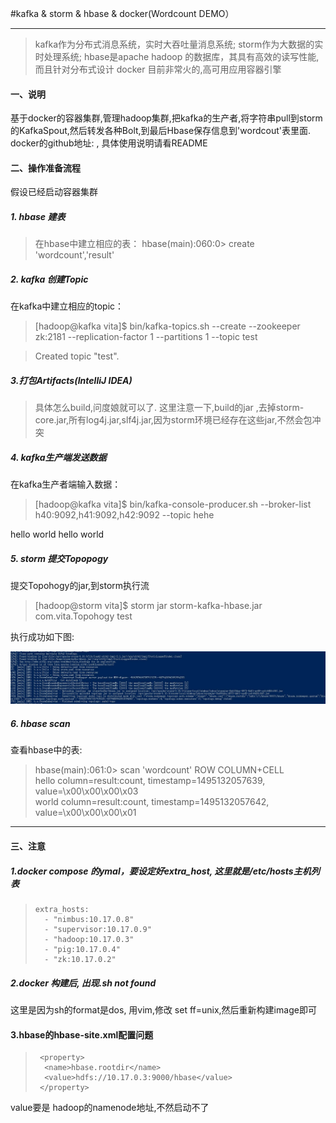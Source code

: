 #kafka & storm & hbase & docker(Wordcount DEMO）

-----

> kafka作为分布式消息系统，实时大吞吐量消息系统;
> storm作为大数据的实时处理系统;
> hbase是apache hadoop 的数据库，其具有高效的读写性能,而且针对分布式设计
> docker 目前非常火的,高可用应用容器引擎

#### 一、说明
基于docker的容器集群,管理hadoop集群,把kafka的生产者,将字符串pull到storm的KafkaSpout,然后转发各种Bolt,到最后Hbase保存信息到'wordcout'表里面.
docker的github地址: , 具体使用说明请看README

#### 二、操作准备流程

假设已经启动容器集群

##### 1. hbase 建表

> 在hbase中建立相应的表：
> hbase(main):060:0> create 'wordcount','result'

##### 2. kafka 创建Topic

在kafka中建立相应的topic：

> [hadoop@kafka vita]$ bin/kafka-topics.sh --create --zookeeper zk:2181 --replication-factor 1 --partitions 1 --topic test

> Created topic "test".

##### 3.打包Artifacts(IntelliJ IDEA)

>具体怎么build,问度娘就可以了. 这里注意一下,build的jar ,去掉storm-core.jar,所有log4j.jar,slf4j.jar,因为storm环境已经存在这些jar,不然会包冲突

##### 4. kafka生产端发送数据

在kafka生产者端输入数据：

> [hadoop@kafka vita]$ bin/kafka-console-producer.sh --broker-list h40:9092,h41:9092,h42:9092 --topic hehe

hello world
hello world

##### 5. storm 提交Topopogy

提交Topohogy的jar,到storm执行流

> [hadoop@storm vita]$ storm jar storm-kafka-hbase.jar com.vita.Topohogy test

执行成功如下图:


 ![submit-topohogy-logo](./imgs/submit_topohogy.jpg)
    
    

##### 6. hbase scan 

查看hbase中的表:

> hbase(main):061:0> scan 'wordcount'
>   ROW                                                          COLUMN+CELL                                                                                                                                                                     
>   hello                                                       column=result:count, timestamp=1495132057639, value=\x00\x00\x00\x03                                                                                                            
>   world                                                       column=result:count, timestamp=1495132057642, value=\x00\x00\x00\x01            
 
-----

#### 三、注意
 
##### 1.docker compose 的ymal，要设定好extra_host, 这里就是/etc/hosts主机列表

>     extra_hosts:
>       - "nimbus:10.17.0.8"
>       - "supervisor:10.17.0.9"
>       - "hadoop:10.17.0.3"
>       - "pig:10.17.0.4"
>       - "zk:10.17.0.2"

##### 2.docker 构建后, 出现.sh not found

这里是因为sh的format是dos, 用vim,修改 set ff=unix,然后重新构建image即可

#### 3.hbase的hbase-site.xml配置问题

>      <property>
>      	<name>hbase.rootdir</name>
>      	<value>hdfs://10.17.0.3:9000/hbase</value>
>      </property>

value要是 hadoop的namenode地址,不然启动不了

